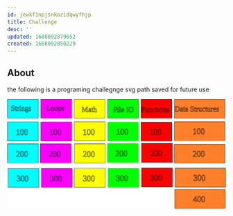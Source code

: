 ```yaml
---
id: jewkf1npjsnkozidqwyfhjp
title: Challenge
desc: ''
updated: 1668092879652
created: 1668092850229
---
```


## About

the following is a programing challegnge svg
path saved for future use

![alt](./assets/images/challenges%5D.svg)


